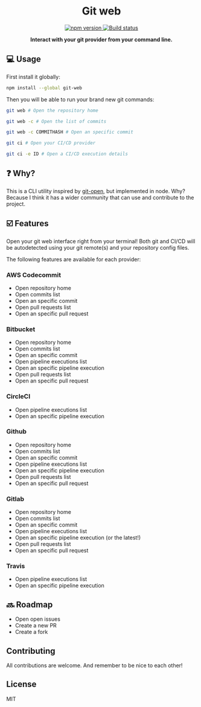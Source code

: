 <h1 align="center">Git web</h1>

<p align="center">

<a href="https://www.npmjs.com/package/git-web">
	<img src="https://badge.fury.io/js/git-web.svg" alt="npm version" />
</a>

<a href="https://github.com/jormaechea/git-web/actions?query=workflow%3A%22Build+Status%22">
	<img src="https://github.com/jormaechea/git-web/workflows/Build%20Status/badge.svg" alt="Build status" />
</a>

<!--
<a href="https://coveralls.io/github/jormaechea/git-web?branch=master">
	<img src="https://coveralls.io/repos/github/jormaechea/git-web/badge.svg?branch=master" alt="Coverage status" />
</a>
-->

</p>

<p align="center">
	<strong>Interact with your git provider from your command line.</strong>
</p>

## :computer: Usage

First install it globally:

```sh
npm install --global git-web
```

Then you will be able to run your brand new git commands:

```sh
git web # Open the repository home

git web -c # Open the list of commits

git web -c COMMITHASH # Open an specific commit

git ci # Open your CI/CD provider

git ci -e ID # Open a CI/CD execution details
```

## :question: Why?

This is a CLI utility inspired by [git-open](https://github.com/paulirish/git-open), but implemented in node. Why? Because I think it has a wider community that can use and contribute to the project.

## :ballot_box_with_check: Features

Open your git web interface right from your terminal! Both git and CI/CD will be autodetected using your git remote(s) and your repository config files.

The following features are available for each provider:

### AWS Codecommit

- Open repository home
- Open commits list
- Open an specific commit
- Open pull requests list
- Open an specific pull request

### Bitbucket

- Open repository home
- Open commits list
- Open an specific commit
- Open pipeline executions list
- Open an specific pipeline execution
- Open pull requests list
- Open an specific pull request

### CircleCI

- Open pipeline executions list
- Open an specific pipeline execution

### Github

- Open repository home
- Open commits list
- Open an specific commit
- Open pipeline executions list
- Open an specific pipeline execution
- Open pull requests list
- Open an specific pull request

### Gitlab

- Open repository home
- Open commits list
- Open an specific commit
- Open pipeline executions list
- Open an specific pipeline execution (or the latest!)
- Open pull requests list
- Open an specific pull request

### Travis

- Open pipeline executions list
- Open an specific pipeline execution

## :soon: Roadmap

- Open open issues
- Create a new PR
- Create a fork

## Contributing

All contributions are welcome. And remember to be nice to each other!

## License

MIT
